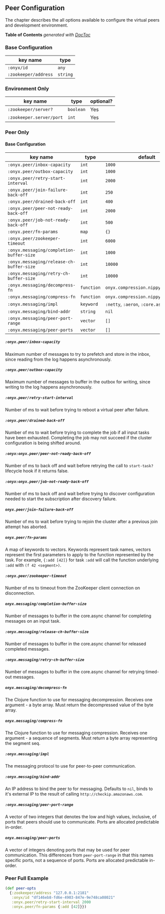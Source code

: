 ## Peer Configuration

The chapter describes the all options available to configure the virtual peers and development environment.

<!-- START doctoc generated TOC please keep comment here to allow auto update -->
<!-- DON'T EDIT THIS SECTION, INSTEAD RE-RUN doctoc TO UPDATE -->
**Table of Contents**  *generated with [DocToc](http://doctoc.herokuapp.com/)*

<!-- END doctoc generated TOC please keep comment here to allow auto update -->

### Base Configuration

| key name                      | type       |
|-------------------------------|------------|
|`:onyx/id`                     |  `any`     |
|`:zookeeper/address`           |  `string`  |


### Environment Only

| key name               | type       | optional?  |
|------------------------|------------|------------|
|`:zookeeper/server?`    |  `boolean` | Yes        |
|`:zookeeper.server/port`|  `int`     | Yes        |


### Peer Only

#### Base Configuration

| key name                               | type       | default                            |
|----------------------------------------|------------|------------------------------------|
|`:onyx.peer/inbox-capacity`             | `int`      | `1000`                             |
|`:onyx.peer/outbox-capacity`            | `int`      | `1000`                             |
|`:onyx.peer/retry-start-interval`       | `int`      | `2000`                             |
|`:onyx.peer/join-failure-back-off`      | `int`      | `250`                              |
|`:onyx.peer/drained-back-off`           | `int`      | `400`                              |
|`:onyx.peer/peer-not-ready-back-off`    | `int`      | `2000`                             |
|`:onyx.peer/job-not-ready-back-off`     | `int`      | `500`                              |
|`:onyx.peer/fn-params`                  | `map`      | `{}`                               |
|`:onyx.peer/zookeeper-timeout`          | `int`      | `6000`                             |
|`:onyx.messaging/completion-buffer-size`| `int`      | `1000`                             |
|`:onyx.messaging/release-ch-buffer-size`| `int`      | `10000`                            |
|`:onyx.messaging/retry-ch-buffer-size`  | `int`      | `10000`                            |
|`:onyx.messaging/decompress-fn`         | `function` | `onyx.compression.nippy/decompress`|
|`:onyx.messaging/compress-fn`           | `function` | `onyx.compression.nippy/compress`  |
|`:onyx.messaging/impl`                  | `keyword`  | `:netty`, `:aeron`, `:core.async`  |
|`:onyx.messaging/bind-addr`             | `string`   | `nil`                              |
|`:onyx.messaging/peer-port-range`       | `vector`   | `[]`                               |
|`:onyx.messaging/peer-ports`            | `vector`   | `[]`                               |

##### `:onyx.peer/inbox-capacity`

Maximum number of messages to try to prefetch and store in the inbox, since reading from the log happens asynchronously.

##### `:onyx.peer/outbox-capacity`

Maximum number of messages to buffer in the outbox for writing, since writing to the log happens asynchronously.

##### `:onyx.peer/retry-start-interval`

Number of ms to wait before trying to reboot a virtual peer after failure.

##### `:onyx.peer/drained-back-off`

Number of ms to wait before trying to complete the job if all input tasks have been exhausted. Completing the job may not succeed if the cluster configuration is being shifted around.

##### `:onyx:onyx.peer/peer-not-ready-back-off`

Number of ms to back off and wait before retrying the call to `start-task?` lifecycle hook if it returns false.

##### `:onyx:onyx.peer/job-not-ready-back-off`

Number of ms to back off and wait before trying to discover configuration needed to start the subscription after discovery failure.

##### `onyx.peer/join-failure-back-off`

Number of ms to wait before trying to rejoin the cluster after a previous join attempt has aborted.

##### `onyx.peer/fn-params`

A map of keywords to vectors. Keywords represent task names, vectors represent the first parameters to apply
to the function represented by the task. For example, `{:add [42]}` for task `:add` will call the function
underlying `:add` with `(f 42 <segment>)`.

##### `:onyx.peer/zookeeper-timeout`

Number of ms to timeout from the ZooKeeper client connection on disconnection.

##### `onyx.messaging/completion-buffer-size`

Number of messages to buffer in the core.async channel for completing messages on an input task.

##### `:onyx.messaging/release-ch-buffer-size`

Number of messages to buffer in the core.async channel for released completed messages.

##### `:onyx.messaging/retry-ch-buffer-size`

Number of messages to buffer in the core.async channel for retrying timed-out messages.

##### `onyx.messaging/decompress-fn`

The Clojure function to use for messaging decompression. Receives one argument - a byte array. Must return
the decompressed value of the byte array.

##### `onyx.messaging/compress-fn`

The Clojure function to use for messaging compression. Receives one argument - a sequence of segments. Must return a byte
array representing the segment seq.

##### `:onyx.messaging/impl`

The messaging protocol to use for peer-to-peer communication.

##### `:onyx.messaging/bind-addr`

An IP address to bind the peer to for messaging. Defaults to `nil`, binds to it's external IP to the result of calling `http://checkip.amazonaws.com`.

##### `:onyx.messaging/peer-port-range`

A vector of two integers that denotes the low and high values, inclusive, of ports that peers should use to communicate. Ports are allocated predictable in-order.

##### `onyx.messaging/peer-ports`

A vector of integers denoting ports that may be used for peer communication. This differences from `peer-port-range` in that this names specific ports, not a sequence of ports. Ports are allocated predictable in-order.

### Peer Full Example

```clojure
(def peer-opts
  {:zookeeper/address "127.0.0.1:2181"
   :onyx/id "df146eb8-fd6e-4903-847e-9e748ca08021"
   :onyx.peer/retry-start-interval 2000
   :onyx.peer/fn-params {:add [42]}})
```
